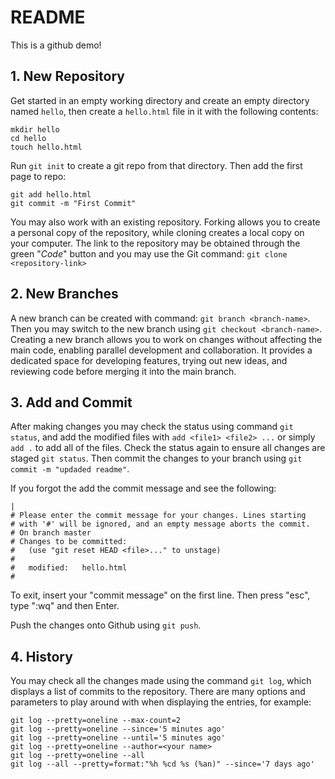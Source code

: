 # README

This is a github demo!

## 1. New Repository

Get started in an empty working directory and create an empty directory named `hello`, then create a `hello.html` file in it with the following contents:

```
mkdir hello
cd hello
touch hello.html
```
Run `git init` to create a git repo from that directory. Then add the first page to repo:

```
git add hello.html
git commit -m "First Commit"
```

You may also work with an existing repository. Forking allows you to create a personal copy of the repository, while cloning creates a local copy on your computer. The link to the repository may be obtained through the green "_Code_" button and you may use the Git command: ```git clone <repository-link>```

## 2. New Branches
A new branch can be created with command: ```git branch <branch-name>```. Then you may switch to the new branch using ```git checkout <branch-name>```. 
Creating a new branch allows you to work on changes without affecting the main code, enabling parallel development and collaboration. It provides a dedicated space for developing features, trying out new ideas, and reviewing code before merging it into the main branch.



## 3. Add and Commit
After making changes you may check the status using command ```git status```, and add the modified files with ```add <file1> <file2> ...``` or simply ```add .``` to add all of the files. Check the status again to ensure all changes are staged ```git status```. Then commit the changes to your branch using ```git commit -m "updaded readme"```.

If you forgot the add the commit message and see the following:

```
|
# Please enter the commit message for your changes. Lines starting
# with '#' will be ignored, and an empty message aborts the commit.
# On branch master
# Changes to be committed:
#   (use "git reset HEAD <file>..." to unstage)
#
#	modified:   hello.html
#
```
To exit, insert your "commit message" on the first line. Then press "esc", type ":wq" and then Enter.


Push the changes onto Github using ```git push```.

## 4. History
You may check all the changes made using the command `git log`, which displays a list of commits to the repository. There are many options and parameters to play around with when displaying the entries, for example:
```
git log --pretty=oneline --max-count=2
git log --pretty=oneline --since='5 minutes ago'
git log --pretty=oneline --until='5 minutes ago'
git log --pretty=oneline --author=<your name>
git log --pretty=oneline --all
git log --all --pretty=format:"%h %cd %s (%an)" --since='7 days ago'
```





